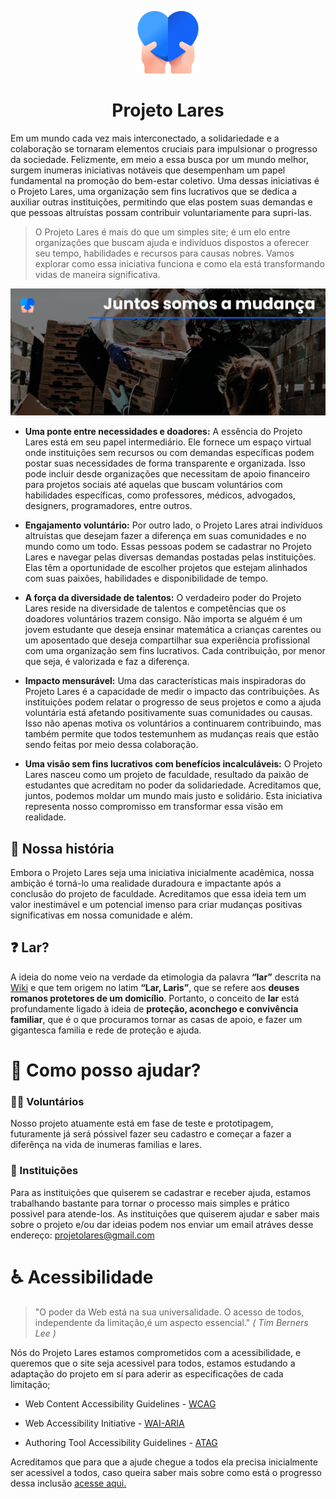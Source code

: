 <p align="center"><img src="images/dar-amor.png" alt="MarkText" width="100" height="100"></p>

<h1 align="center">Projeto Lares</h1>

Em um mundo cada vez mais interconectado, a solidariedade e a colaboração se tornaram elementos cruciais para impulsionar o progresso da sociedade. Felizmente, em meio a essa busca por um mundo melhor, surgem inumeras iniciativas notáveis que desempenham um papel fundamental na promoção do bem-estar coletivo. Uma dessas iniciativas é o Projeto Lares, uma organização sem fins lucrativos que se dedica a auxiliar outras instituições, permitindo que elas postem suas demandas e que pessoas altruístas possam contribuir voluntariamente para supri-las.

> O Projeto Lares é mais do que um simples site; é um elo entre organizações que buscam ajuda e indivíduos dispostos a oferecer seu tempo, habilidades e recursos para causas nobres. Vamos explorar como essa iniciativa funciona e como ela está transformando vidas de maneira significativa.

<p align="center"><img src="images/Projeto Lares_Banner.png" alt="MarkText"></p>

- **Uma ponte entre necessidades e doadores:** A essência do Projeto Lares está em seu papel intermediário. Ele fornece um espaço virtual onde instituições sem recursos ou com demandas específicas podem postar suas necessidades de forma transparente e organizada. Isso pode incluir desde organizações que necessitam de apoio financeiro para projetos sociais até aquelas que buscam voluntários com habilidades específicas, como professores, médicos, advogados, designers, programadores, entre outros.
  
- **Engajamento voluntário:** Por outro lado, o Projeto Lares atrai indivíduos altruístas que desejam fazer a diferença em suas comunidades e no mundo como um todo. Essas pessoas podem se cadastrar no Projeto Lares e navegar pelas diversas demandas postadas pelas instituições. Elas têm a oportunidade de escolher projetos que estejam alinhados com suas paixões, habilidades e disponibilidade de tempo.
  
- **A força da diversidade de talentos:** O verdadeiro poder do Projeto Lares reside na diversidade de talentos e competências que os doadores voluntários trazem consigo. Não importa se alguém é um jovem estudante que deseja ensinar matemática a crianças carentes ou um aposentado que deseja compartilhar sua experiência profissional com uma organização sem fins lucrativos. Cada contribuição, por menor que seja, é valorizada e faz a diferença.
  
- **Impacto mensurável:** Uma das características mais inspiradoras do Projeto Lares é a capacidade de medir o impacto das contribuições. As instituições podem relatar o progresso de seus projetos e como a ajuda voluntária está afetando positivamente suas comunidades ou causas. Isso não apenas motiva os voluntários a continuarem contribuindo, mas também permite que todos testemunhem as mudanças reais que estão sendo feitas por meio dessa colaboração.
  
- **Uma visão sem fins lucrativos com benefícios incalculáveis:** O Projeto Lares nasceu como um projeto de faculdade, resultado da paixão de estudantes que acreditam no poder da solidariedade. Acreditamos que, juntos, podemos moldar um mundo mais justo e solidário. Esta iniciativa representa nosso compromisso em transformar essa visão em realidade.
  

## 📜 Nossa história

Embora o Projeto Lares seja uma iniciativa inicialmente acadêmica, nossa ambição é torná-lo uma realidade duradoura e impactante após a conclusão do projeto de faculdade. Acreditamos que essa ideia tem um valor inestimável e um potencial imenso para criar mudanças positivas significativas em nossa comunidade e além.

## ❓ Lar?

A ideia do nome veio na verdade da etimologia da palavra **“lar”** descrita na [Wiki](https://pt.wikipedia.org/wiki/Lares) e que tem origem no latim **“Lar, Laris”**, que se refere aos **deuses romanos protetores de um domicílio**. Portanto, o conceito de **lar** está profundamente ligado à ideia de **proteção, aconchego e convivência familiar**, que é o que procuramos tornar as casas de apoio, e fazer um gigantesca familia e rede de proteção e ajuda.

# 🤝 Como posso ajudar?

### 🙋‍♀️ Voluntários

Nosso projeto atuamente está em fase de teste e prototipagem, futuramente já será póssivel fazer seu cadastro e começar a fazer a diferênça na vida de inumeras familias e lares.

### 🏡 Instituições

Para as instituições que quiserem se cadastrar e receber ajuda, estamos trabalhando bastante para tornar o processo mais simples e prático possivel para atende-los. 
As instituições que quiserem ajudar e saber mais sobre o projeto e/ou dar ideias podem nos enviar um email atráves desse endereço: projetolares@gmail.com

# ♿ Acessibilidade

> "O poder da Web está na sua universalidade. O acesso de todos, independente da limitação,é um aspecto essencial." _( Tim Berners Lee )_

Nós do Projeto Lares estamos comprometidos com a acessibilidade, e queremos que o site seja acessivel para todos, estamos estudando a adaptação do projeto em sí para aderir as especificações de cada limitação;

- Web Content Accessibility Guidelines - [WCAG](https://www.w3.org/TR/WCAG21/)
  
- Web Accessibility Initiative - [WAI-ARIA](https://www.w3.org/WAI/standards-guidelines/aria/)
  
- Authoring Tool Accessibility Guidelines - [ATAG](https://www.w3.org/WAI/standards-guidelines/atag/)
  

Acreditamos que para que a ajude chegue a todos ela precisa inicialmente ser acessivel a todos, caso queira saber mais sobre como está o progresso dessa inclusão [acesse aqui.](www.google.com.br)
